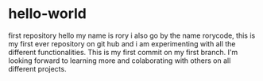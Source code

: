 # hello-world
first repository
hello my name is rory i also go by the name rorycode, this is my first ever repository on git hub and i am experimenting with all the different functionalities. This is my first commit on my first branch. I'm looking forward to learning more and colaborating with others on all different projects.
